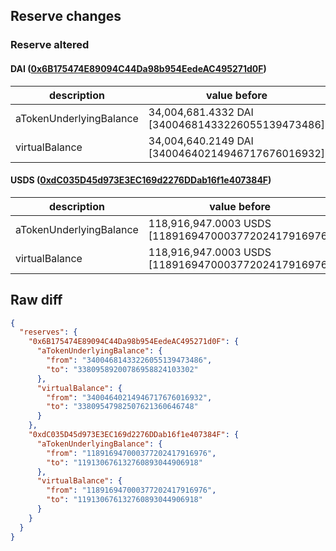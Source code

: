 ## Reserve changes

### Reserve altered

#### DAI ([0x6B175474E89094C44Da98b954EedeAC495271d0F](https://etherscan.io/address/0x6B175474E89094C44Da98b954EedeAC495271d0F))

| description | value before | value after |
| --- | --- | --- |
| aTokenUnderlyingBalance | 34,004,681.4332 DAI [34004681433226055139473486] | 33,809,589.2007 DAI [33809589200786958824103302] |
| virtualBalance | 34,004,640.2149 DAI [34004640214946717676016932] | 33,809,547.9825 DAI [33809547982507621360646748] |


#### USDS ([0xdC035D45d973E3EC169d2276DDab16f1e407384F](https://etherscan.io/address/0xdC035D45d973E3EC169d2276DDab16f1e407384F))

| description | value before | value after |
| --- | --- | --- |
| aTokenUnderlyingBalance | 118,916,947.0003 USDS [118916947000377202417916976] | 119,130,676.1327 USDS [119130676132760893044906918] |
| virtualBalance | 118,916,947.0003 USDS [118916947000377202417916976] | 119,130,676.1327 USDS [119130676132760893044906918] |


## Raw diff

```json
{
  "reserves": {
    "0x6B175474E89094C44Da98b954EedeAC495271d0F": {
      "aTokenUnderlyingBalance": {
        "from": "34004681433226055139473486",
        "to": "33809589200786958824103302"
      },
      "virtualBalance": {
        "from": "34004640214946717676016932",
        "to": "33809547982507621360646748"
      }
    },
    "0xdC035D45d973E3EC169d2276DDab16f1e407384F": {
      "aTokenUnderlyingBalance": {
        "from": "118916947000377202417916976",
        "to": "119130676132760893044906918"
      },
      "virtualBalance": {
        "from": "118916947000377202417916976",
        "to": "119130676132760893044906918"
      }
    }
  }
}
```